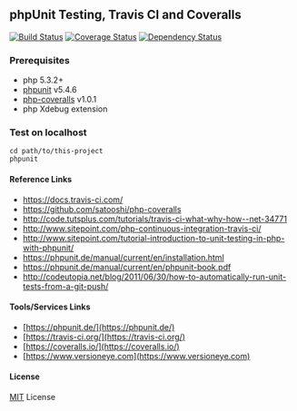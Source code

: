 ## phpUnit Testing, Travis CI and Coveralls


[![Build Status](https://travis-ci.org/ankurk91/phpunit-travis-ci-coveralls-example.svg?branch=master)](https://travis-ci.org/ankurk91/phpunit-travis-ci-coveralls-example)
[![Coverage Status](https://coveralls.io/repos/github/ankurk91/phpunit-travis-ci-coveralls-example/badge.svg?branch=master)](https://coveralls.io/github/ankurk91/phpunit-travis-ci-coveralls-example?branch=master)
[![Dependency Status](https://www.versioneye.com/user/projects/57ad5bab89a9740034ca1916/badge.svg?style=flat-square)](https://www.versioneye.com/user/projects/57ad5bab89a9740034ca1916)

### Prerequisites
* php 5.3.2+
* [phpunit](https://github.com/sebastianbergmann/phpunit/) v5.4.6
* [php-coveralls](https://github.com/satooshi/php-coveralls) v1.0.1
* php Xdebug extension

### Test on localhost
```
cd path/to/this-project
phpunit
```

#### Reference Links
* https://docs.travis-ci.com/
* https://github.com/satooshi/php-coveralls
* http://code.tutsplus.com/tutorials/travis-ci-what-why-how--net-34771
* http://www.sitepoint.com/php-continuous-integration-travis-ci/
* http://www.sitepoint.com/tutorial-introduction-to-unit-testing-in-php-with-phpunit/
* https://phpunit.de/manual/current/en/installation.html
* https://phpunit.de/manual/current/en/phpunit-book.pdf
* http://codeutopia.net/blog/2011/06/30/how-to-automatically-run-unit-tests-from-a-git-push/


#### Tools/Services Links
* [https://phpunit.de/](https://phpunit.de/)
* [https://travis-ci.org/](https://travis-ci.org/)
* [https://coveralls.io/](https://coveralls.io/)
* [https://www.versioneye.com](https://www.versioneye.com)

#### License
[MIT](LICENSE.txt) License
